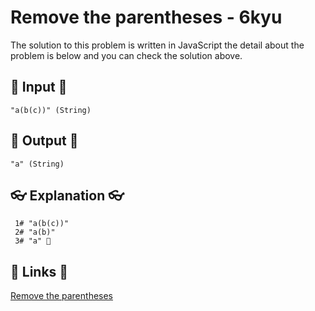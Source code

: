 # Remove the parentheses - 6kyu

The solution to this problem is written in JavaScript the detail about the problem is below and you can check the solution above.

## 🥚 Input 🥚

```
"a(b(c))" (String)
```

## 🐣 Output 🐣

```
"a" (String)
```

## 👓 Explanation 👓

```
 1# "a(b(c))"
 2# "a(b)"
 3# "a" 🎉
```

## 🔗 Links 🔗

[Remove the parentheses](https://www.codewars.com/kata/5f7c38eb54307c002a2b8cc8)
